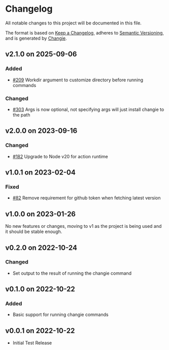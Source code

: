 # Changelog
All notable changes to this project will be documented in this file.

The format is based on [Keep a Changelog](https://keepachangelog.com/en/1.0.0/),
adheres to [Semantic Versioning](https://semver.org/spec/v2.0.0.html),
and is generated by [Changie](https://github.com/miniscruff/changie).

## v2.1.0 on 2025-09-06

### Added

* [#209](https://github.com/miniscruff/changie-action/issues/209) Workdir argument to customize directory before running commands

### Changed

* [#303](https://github.com/miniscruff/changie-action/issues/303) Args is now optional, not specifying args will just install changie to the path

## v2.0.0 on 2023-09-16

### Changed

* [#182](https://github.com/miniscruff/changie-action/issues/182) Upgrade to Node v20 for action runtime

## v1.0.1 on 2023-02-04

### Fixed

* [#82](https://github.com/miniscruff/changie-action/issues/82) Remove requirement for github token when fetching latest version

## v1.0.0 on 2023-01-26

No new features or changes, moving to v1 as the project is being used and
it should be stable enough.

## v0.2.0 on 2022-10-24

### Changed

* Set output to the result of running the changie command

## v0.1.0 on 2022-10-22

### Added

* Basic support for running changie commands

## v0.0.1 on 2022-10-22

* Initial Test Release

